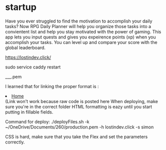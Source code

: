 # startup

Have you ever struggled to find the motivation to accomplish your daily tasks?
Now RPG Daily Planner will help you organize those tasks into a convientent list and help you stay motivated with the power of gaming. This app lets you input quests and gives you expeirence points (xp) when you accomplish your tasks. You can level up and compare your score with the global leaderboard.

https://lostindev.click/

sudo service caddy restart

___.pem

I learned that for linking the proper format is : <li><a href="index.html">Home</a></li> (Link won't work because raw code is posted here
When deploying, make sure you're in the correct folder
HTML formatting is eazy until you start putting in fillable fields.

Command for deploy: ./deployFiles.sh -k ~/OneDrive/Documents/260/production.pem -h lostindev.click -s simon

CSS is hard, make sure that you take the Flex and set the parameters correctly.
